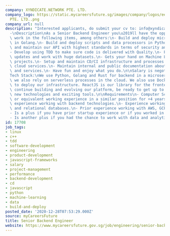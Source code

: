```yaml
---
company: XYNDICATE.NETWORK PTE. LTD.
company_logo: https://static.mycareersfuture.sg/images/company/logos/ee70ee9c2797a120a73a7cebdab64207/XYNDICATE.NETWORK
  PTE. LTD..png
company_url: null
description: "Interested applicants, do submit your cv to: info@xyndicate.network\n\
  -\nDescription\nAs a Senior Backend Engineer you\u2019ll have the opportunity to\
  \ work in the following items, among others:\n- Build and deploy microservices written\
  \ in Golang.\n- Build and deploy scripts and data processors in Python.\n- Develop\
  \ and maintain our API with highest standards in terms of security and performance.\n\
  - Develop using TDD to make sure code is delivered with Quality.\n- Perform database\
  \ updates and work with huge datasets.\n- Gets your hand on Machine Learning related\
  \ projects.\n- Setup and maintain CD/CI infrastructure and processes.\n- Manage\
  \ cloud services.\n- Maintain internal and public documentation about our products\
  \ and services.\n- Have fun and enjoy what you do.\n\nSalary is negotiable.\n\n\
  Tech Stack:\nWe use Python, Golang and Rust for backend in a microservices architecture,\
  \ we also rely on serverless processes in the cloud. We also use Docker and Kubernetes\
  \ to deploy our infrastructure. ReactJS is our library for the frontend.\n\nAs we\
  \ continue building and evolving our platform, be ready to get up to speed with\
  \ new technologies and exciting tools.\n\nRequirements\n- Computer Science degree\
  \ or equivalent working experience in a similar position for +4 years.\n- Real world\
  \ experience working with backend technologies.\n- Experience working with NoSQL\
  \ and relational databases.\n- Prior experience working with AWS, GCP or Azure.\n\
  - Is a plus if you have prior startup experience or if you worked in a Fintech company.\n\
  - Is another plus if you had the chance to work with data and analytics."
id: 17708
job_tags:
- linux
- c++
- tdd
- software-development
- engineering
- product-development
- javascript-frameworks
- salary
- project-management
- performance
- backend-development
- cd
- javascript
- python
- machine-learning
- data
- build-and-deploy
posted_date: '2020-12-28T07:53:29.000Z'
source: myCareersFuture
title: Senior Backend Engineer
website: https://www.mycareersfuture.gov.sg/job/engineering/senior-backend-engineer-xyndicatenetwork-23608861c2894ee1d66f3e319338b988
---
```

